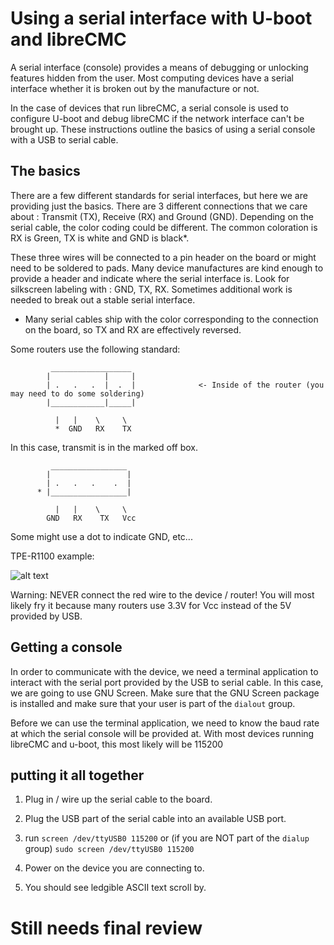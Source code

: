 # Using a serial interface with U-boot and libreCMC

A serial interface (console) provides a means of debugging or 
unlocking features hidden from the user. Most computing devices 
have a serial interface whether it is broken out by the manufacture or not.

In the case of devices that run libreCMC, a serial console is used
to configure U-boot and debug libreCMC if the network interface can't
be brought up. These instructions outline the basics of using
a serial console with a USB to serial cable.



## The basics

There are a few different standards for serial interfaces, but here we are
providing just the basics. There are 3 different connections that we care 
about : Transmit (TX), Receive (RX) and Ground (GND). Depending on the
serial cable, the color coding could be different. The common coloration
is RX is Green, TX is white and GND is black*.

These three wires will be connected to a pin header on the board or might need
to be soldered to pads. Many device manufactures are kind enough to provide a 
header and indicate where the serial interface is. Look for silkscreen labeling
with : GND, TX, RX. Sometimes additional work is needed to break out a stable
serial interface.

* Many serial cables ship with the color corresponding to the connection on the board, 
so TX and RX are effectively reversed.

Some routers use the following standard:
```
         __________________
        |            |     |
        | .   .   .  |  .  |              <- Inside of the router (you may need to do some soldering)
        |____________|_____|
                 
          |   |    \     \
          *  GND   RX    TX
```

In this case, transmit is in the marked off box.

```
         _________________
        |                 |
        | .   .   .    .  |             
      * |_________________|

          |   |    \     \
        GND   RX    TX   Vcc

```

Some might use a dot to indicate GND, etc...

TPE-R1100 example:

![alt text](images/serial.png "TPE-R1100 Serial")

Warning: NEVER connect the red wire to the device / router! You will most likely fry it because
many routers use 3.3V for Vcc instead of the 5V provided by USB.

## Getting a console

In order to communicate with the device, we need a terminal application to interact with
the serial port provided by the USB to serial cable. In this case, we are going to use GNU Screen.
Make sure that the GNU Screen package is installed and make sure that your user is part of the 
`dialout` group.

Before we can use the terminal application, we need to know the baud rate at which the serial
console will be provided at. With most devices running libreCMC and u-boot, this most likely will
be 115200

## putting it all together


1) Plug in / wire up the serial cable to the board.

2) Plug the USB part of the serial cable into an available USB port.

3) run `screen /dev/ttyUSB0 115200` or (if you are NOT part of the `dialup` group) `sudo screen /dev/ttyUSB0 115200`

4) Power on the device you are connecting to.

5) You should see ledgible ASCII text scroll by.


# Still needs final review

